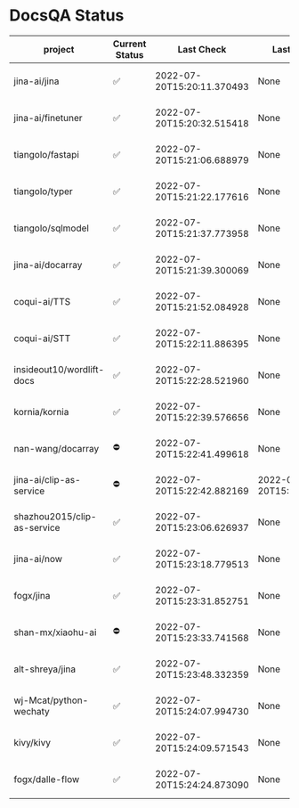 # DocsQA Status

|          project          |Current Status|        Last Check        |      Last Downtime       |                % Uptime                 |
|---------------------------|--------------|--------------------------|--------------------------|-----------------------------------------|
|jina-ai/jina               |✅            |2022-07-20T15:20:11.370493|None                      |-200.0 (since 2022-07-20 17:11:38.421227)|
|jina-ai/finetuner          |✅            |2022-07-20T15:20:32.515418|None                      |-200.0 (since 2022-07-20 17:11:38.421227)|
|tiangolo/fastapi           |✅            |2022-07-20T15:21:06.688979|None                      |-200.0 (since 2022-07-20 17:11:38.421227)|
|tiangolo/typer             |✅            |2022-07-20T15:21:22.177616|None                      |-200.0 (since 2022-07-20 17:11:38.421227)|
|tiangolo/sqlmodel          |✅            |2022-07-20T15:21:37.773958|None                      |-200.0 (since 2022-07-20 17:11:38.421227)|
|jina-ai/docarray           |✅            |2022-07-20T15:21:39.300069|None                      |-200.0 (since 2022-07-20 17:11:38.421227)|
|coqui-ai/TTS               |✅            |2022-07-20T15:21:52.084928|None                      |-200.0 (since 2022-07-20 17:11:38.421227)|
|coqui-ai/STT               |✅            |2022-07-20T15:22:11.886395|None                      |-200.0 (since 2022-07-20 17:11:38.421227)|
|insideout10/wordlift-docs  |✅            |2022-07-20T15:22:28.521960|None                      |-200.0 (since 2022-07-20 17:11:38.421227)|
|kornia/kornia              |✅            |2022-07-20T15:22:39.576656|None                      |-200.0 (since 2022-07-20 17:11:38.421227)|
|nan-wang/docarray          |⛔️           |2022-07-20T15:22:41.499618|None                      |-0.0 (since 2022-07-20 17:11:38.421227)  |
|jina-ai/clip-as-service    |⛔️           |2022-07-20T15:22:42.882169|2022-07-20T15:22:42.882147|-0.0 (since 2022-07-20 17:11:38.421227)  |
|shazhou2015/clip-as-service|✅            |2022-07-20T15:23:06.626937|None                      |-200.0 (since 2022-07-20 17:11:38.421227)|
|jina-ai/now                |✅            |2022-07-20T15:23:18.779513|None                      |-200.0 (since 2022-07-20 17:11:38.421227)|
|fogx/jina                  |✅            |2022-07-20T15:23:31.852751|None                      |-200.0 (since 2022-07-20 17:11:38.421227)|
|shan-mx/xiaohu-ai          |⛔️           |2022-07-20T15:23:33.741568|None                      |-0.0 (since 2022-07-20 17:11:38.421227)  |
|alt-shreya/jina            |✅            |2022-07-20T15:23:48.332359|None                      |-200.0 (since 2022-07-20 17:11:38.421227)|
|wj-Mcat/python-wechaty     |✅            |2022-07-20T15:24:07.994730|None                      |-200.0 (since 2022-07-20 17:11:38.421227)|
|kivy/kivy                  |✅            |2022-07-20T15:24:09.571543|None                      |-200.0 (since 2022-07-20 17:11:38.421227)|
|fogx/dalle-flow            |✅            |2022-07-20T15:24:24.873090|None                      |-200.0 (since 2022-07-20 17:11:38.421227)|
